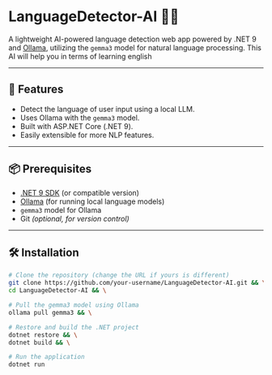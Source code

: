 # LanguageDetector-AI 🧠🌐

A lightweight AI-powered language detection web app powered by .NET 9 and [Ollama](https://ollama.com), utilizing the `gemma3` model for natural language processing.
This AI will help you in terms of learning english

---

## 🚀 Features
- Detect the language of user input using a local LLM.
- Uses Ollama with the `gemma3` model.
- Built with ASP.NET Core (.NET 9).
- Easily extensible for more NLP features.

---

## 📦 Prerequisites

- [.NET 9 SDK](https://dotnet.microsoft.com/en-us/download/dotnet/9.0) (or compatible version)
- [Ollama](https://ollama.com) (for running local language models)
- `gemma3` model for Ollama
- Git *(optional, for version control)*

---

## 🛠 Installation

```bash
# Clone the repository (change the URL if yours is different)
git clone https://github.com/your-username/LanguageDetector-AI.git && \
cd LanguageDetector-AI && \

# Pull the gemma3 model using Ollama
ollama pull gemma3 && \

# Restore and build the .NET project
dotnet restore && \
dotnet build && \

# Run the application
dotnet run

